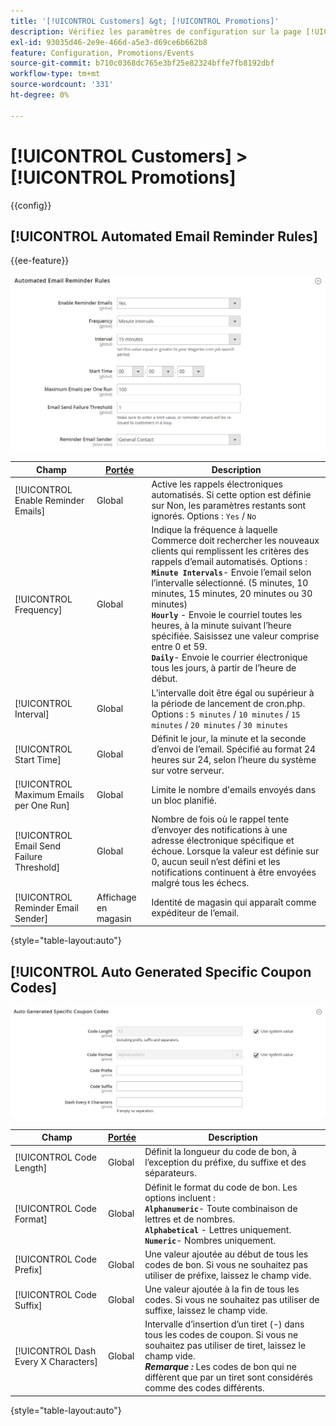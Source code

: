```yaml
---
title: '[!UICONTROL Customers] &gt; [!UICONTROL Promotions]'
description: Vérifiez les paramètres de configuration sur la page [!UICONTROL Customers] &gt; [!UICONTROL Promotions] de l’administrateur Commerce.
exl-id: 93035d46-2e9e-466d-a5e3-d69ce6b662b8
feature: Configuration, Promotions/Events
source-git-commit: b710c0368dc765e3bf25e82324bffe7fb8192dbf
workflow-type: tm+mt
source-wordcount: '331'
ht-degree: 0%

---
```


# [!UICONTROL Customers] > [!UICONTROL Promotions]

{{config}}

## [!UICONTROL Automated Email Reminder Rules]

{{ee-feature}}

![Règles de rappel de messagerie automatisée](./assets/promotions-automated-email-reminder-rules.png)<!-- zoom -->

<!-- [Automated Email Reminder Rules](https://docs.magento.com/user-guide/marketing/email-reminder-rules-configure.html) -->

| Champ | [Portée](../../getting-started/websites-stores-views.md#scope-settings) | Description |
|--- |--- |--- |
| [!UICONTROL Enable Reminder Emails] | Global | Active les rappels électroniques automatisés. Si cette option est définie sur Non, les paramètres restants sont ignorés. Options : `Yes` / `No` |
| [!UICONTROL Frequency] | Global | Indique la fréquence à laquelle Commerce doit rechercher les nouveaux clients qui remplissent les critères des rappels d’email automatisés. Options : <br/>**`Minute Intervals`**- Envoie l’email selon l’intervalle sélectionné. (5 minutes, 10 minutes, 15 minutes, 20 minutes ou 30 minutes)<br/>**`Hourly`** - Envoie le courriel toutes les heures, à la minute suivant l’heure spécifiée. Saisissez une valeur comprise entre 0 et 59. <br/>**`Daily`**- Envoie le courrier électronique tous les jours, à partir de l’heure de début. |
| [!UICONTROL Interval] | Global | L’intervalle doit être égal ou supérieur à la période de lancement de cron.php. Options : `5 minutes` / `10 minutes` / `15 minutes` / `20 minutes` / `30 minutes` |
| [!UICONTROL Start Time] | Global | Définit le jour, la minute et la seconde d’envoi de l’email. Spécifié au format 24 heures sur 24, selon l’heure du système sur votre serveur. |
| [!UICONTROL Maximum Emails per One Run] | Global | Limite le nombre d&#39;emails envoyés dans un bloc planifié. |
| [!UICONTROL Email Send Failure Threshold] | Global | Nombre de fois où le rappel tente d’envoyer des notifications à une adresse électronique spécifique et échoue. Lorsque la valeur est définie sur 0, aucun seuil n’est défini et les notifications continuent à être envoyées malgré tous les échecs. |
| [!UICONTROL Reminder Email Sender] | Affichage en magasin | Identité de magasin qui apparaît comme expéditeur de l’email. |

{style="table-layout:auto"}

## [!UICONTROL Auto Generated Specific Coupon Codes]

![Codes de bon spécifiques générés automatiquement](./assets/promotions-auto-generated-specific-coupon-codes.png)<!-- zoom -->

<!-- [Auto Generated Specific Coupon Codes](https://docs.magento.com/user-guide/marketing/price-rules-cart-coupon-code-configure.md  -->

| Champ | [Portée](../../getting-started/websites-stores-views.md#scope-settings) | Description |
|--- |--- |--- |
| [!UICONTROL Code Length] | Global | Définit la longueur du code de bon, à l’exception du préfixe, du suffixe et des séparateurs. |
| [!UICONTROL Code Format] | Global | Définit le format du code de bon. Les options incluent : <br/>**`Alphanumeric`**- Toute combinaison de lettres et de nombres.<br/>**`Alphabetical`** - Lettres uniquement. <br/>**`Numeric`**- Nombres uniquement. |
| [!UICONTROL Code Prefix] | Global | Une valeur ajoutée au début de tous les codes de bon. Si vous ne souhaitez pas utiliser de préfixe, laissez le champ vide. |
| [!UICONTROL Code Suffix] | Global | Une valeur ajoutée à la fin de tous les codes. Si vous ne souhaitez pas utiliser de suffixe, laissez le champ vide. |
| [!UICONTROL Dash Every X Characters] | Global | Intervalle d’insertion d’un tiret (-) dans tous les codes de coupon. Si vous ne souhaitez pas utiliser de tiret, laissez le champ vide. <br/>_**Remarque :**_ Les codes de bon qui ne diffèrent que par un tiret sont considérés comme des codes différents. |

{style="table-layout:auto"}

